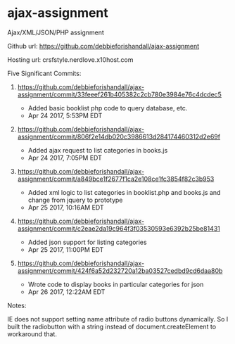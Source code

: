 # ajax-assignment
Ajax/XML/JSON/PHP assignment

Github url: https://github.com/debbieforishandall/ajax-assignment

Hosting url: crsfstyle.nerdlove.x10host.com

Five Significant Commits:

1. https://github.com/debbieforishandall/ajax-assignment/commit/33feeef261b405382c2cb780e3984e76c4dcdec5

   - Added basic booklist php code to query database, etc.
   - Apr 24 2017, 5:53PM EDT
  
2. https://github.com/debbieforishandall/ajax-assignment/commit/806f2e14db020c3986613d284174460312d2e69f
  
   - Added ajax request to list categories in books.js
   - Apr 24 2017, 7:05PM EDT
   
3. https://github.com/debbieforishandall/ajax-assignment/commit/a849bce1f2677f1ca2e108ce1fc3854f82c3b953

   - Added xml logic to list categories in booklist.php and books.js and change from jquery to prototype
   - Apr 25 2017, 10:16AM EDT
   
4. https://github.com/debbieforishandall/ajax-assignment/commit/c2eae2da19c964f3f03530593e6392b25be81431
   
   - Added json support for listing categories
   - Apr 25 2017, 11:00PM EDT
   
5. https://github.com/debbieforishandall/ajax-assignment/commit/424f6a52d232720a12ba03527cedbd9cd6daa80b

   - Wrote code to display books in particular categories for json
   - Apr 26 2017, 12:22AM EDT

Notes:

IE does not support setting name attribute of radio buttons dynamically. So I built the radiobutton with a string instead of document.createElement to workaround that.
